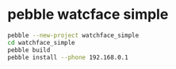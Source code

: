 # pebble watcface simple


```bash
pebble --new-project watchface_simple
cd watchface_simple
pebble build
pebble install --phone 192.168.0.1
```